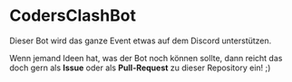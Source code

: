 # CodersClashBot


Dieser Bot wird das ganze Event etwas auf dem Discord unterstützen.

Wenn jemand Ideen hat, was der Bot noch können sollte, dann reicht das doch gern als **Issue** oder als **Pull-Request** zu dieser Repository ein! ;)
